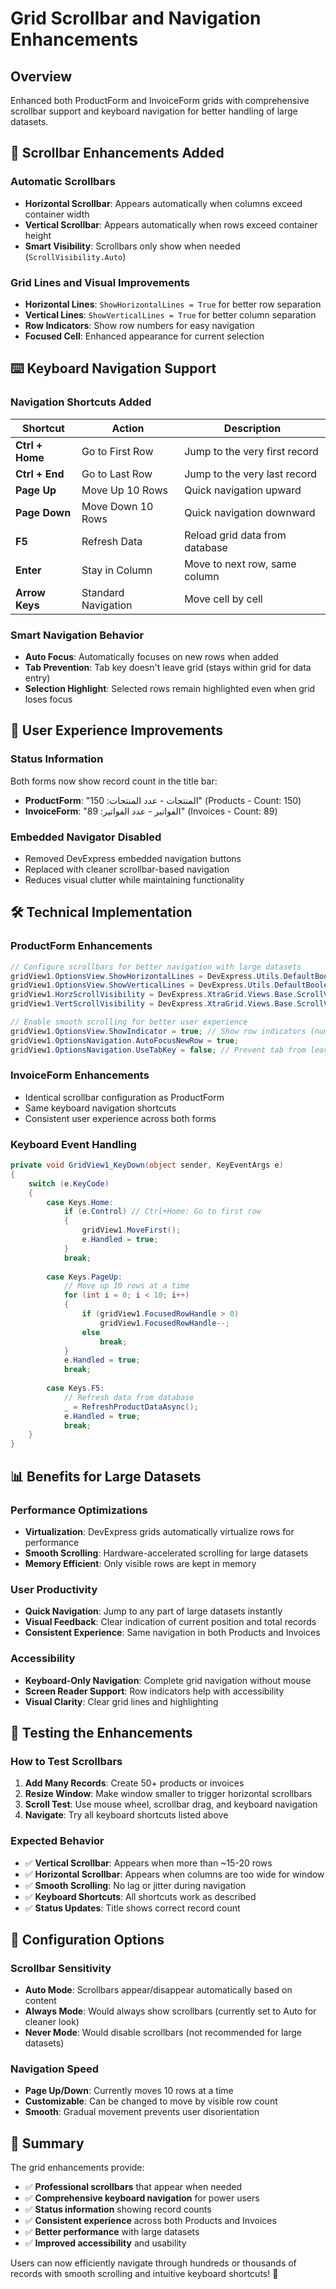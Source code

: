 # Grid Scrollbar and Navigation Enhancements

## Overview
Enhanced both ProductForm and InvoiceForm grids with comprehensive scrollbar support and keyboard navigation for better handling of large datasets.

## 🔄 **Scrollbar Enhancements Added**

### **Automatic Scrollbars**
- **Horizontal Scrollbar**: Appears automatically when columns exceed container width
- **Vertical Scrollbar**: Appears automatically when rows exceed container height
- **Smart Visibility**: Scrollbars only show when needed (`ScrollVisibility.Auto`)

### **Grid Lines and Visual Improvements**
- **Horizontal Lines**: `ShowHorizontalLines = True` for better row separation
- **Vertical Lines**: `ShowVerticalLines = True` for better column separation
- **Row Indicators**: Show row numbers for easy navigation
- **Focused Cell**: Enhanced appearance for current selection

## ⌨️ **Keyboard Navigation Support**

### **Navigation Shortcuts Added**

| **Shortcut** | **Action** | **Description** |
|--------------|------------|-----------------|
| **Ctrl + Home** | Go to First Row | Jump to the very first record |
| **Ctrl + End** | Go to Last Row | Jump to the very last record |
| **Page Up** | Move Up 10 Rows | Quick navigation upward |
| **Page Down** | Move Down 10 Rows | Quick navigation downward |
| **F5** | Refresh Data | Reload grid data from database |
| **Enter** | Stay in Column | Move to next row, same column |
| **Arrow Keys** | Standard Navigation | Move cell by cell |

### **Smart Navigation Behavior**
- **Auto Focus**: Automatically focuses on new rows when added
- **Tab Prevention**: Tab key doesn't leave grid (stays within grid for data entry)
- **Selection Highlight**: Selected rows remain highlighted even when grid loses focus

## 🎯 **User Experience Improvements**

### **Status Information**
Both forms now show record count in the title bar:
- **ProductForm**: "المنتجات - عدد المنتجات: 150" (Products - Count: 150)
- **InvoiceForm**: "الفواتير - عدد الفواتير: 89" (Invoices - Count: 89)

### **Embedded Navigator Disabled**
- Removed DevExpress embedded navigation buttons
- Replaced with cleaner scrollbar-based navigation
- Reduces visual clutter while maintaining functionality

## 🛠️ **Technical Implementation**

### **ProductForm Enhancements**
```csharp
// Configure scrollbars for better navigation with large datasets
gridView1.OptionsView.ShowHorizontalLines = DevExpress.Utils.DefaultBoolean.True;
gridView1.OptionsView.ShowVerticalLines = DevExpress.Utils.DefaultBoolean.True;
gridView1.HorzScrollVisibility = DevExpress.XtraGrid.Views.Base.ScrollVisibility.Auto;
gridView1.VertScrollVisibility = DevExpress.XtraGrid.Views.Base.ScrollVisibility.Auto;

// Enable smooth scrolling for better user experience
gridView1.OptionsView.ShowIndicator = true; // Show row indicators (numbers)
gridView1.OptionsNavigation.AutoFocusNewRow = true;
gridView1.OptionsNavigation.UseTabKey = false; // Prevent tab from leaving grid
```

### **InvoiceForm Enhancements**
- Identical scrollbar configuration as ProductForm
- Same keyboard navigation shortcuts
- Consistent user experience across both forms

### **Keyboard Event Handling**
```csharp
private void GridView1_KeyDown(object sender, KeyEventArgs e)
{
    switch (e.KeyCode)
    {
        case Keys.Home:
            if (e.Control) // Ctrl+Home: Go to first row
            {
                gridView1.MoveFirst();
                e.Handled = true;
            }
            break;
        
        case Keys.PageUp:
            // Move up 10 rows at a time
            for (int i = 0; i < 10; i++)
            {
                if (gridView1.FocusedRowHandle > 0)
                    gridView1.FocusedRowHandle--;
                else
                    break;
            }
            e.Handled = true;
            break;
        
        case Keys.F5:
            // Refresh data from database
            _ = RefreshProductDataAsync();
            e.Handled = true;
            break;
    }
}
```

## 📊 **Benefits for Large Datasets**

### **Performance Optimizations**
- **Virtualization**: DevExpress grids automatically virtualize rows for performance
- **Smooth Scrolling**: Hardware-accelerated scrolling for large datasets
- **Memory Efficient**: Only visible rows are kept in memory

### **User Productivity**
- **Quick Navigation**: Jump to any part of large datasets instantly
- **Visual Feedback**: Clear indication of current position and total records
- **Consistent Experience**: Same navigation in both Products and Invoices

### **Accessibility**
- **Keyboard-Only Navigation**: Complete grid navigation without mouse
- **Screen Reader Support**: Row indicators help with accessibility
- **Visual Clarity**: Clear grid lines and highlighting

## 🧪 **Testing the Enhancements**

### **How to Test Scrollbars**
1. **Add Many Records**: Create 50+ products or invoices
2. **Resize Window**: Make window smaller to trigger horizontal scrollbars
3. **Scroll Test**: Use mouse wheel, scrollbar drag, and keyboard navigation
4. **Navigate**: Try all keyboard shortcuts listed above

### **Expected Behavior**
- ✅ **Vertical Scrollbar**: Appears when more than ~15-20 rows
- ✅ **Horizontal Scrollbar**: Appears when columns are too wide for window
- ✅ **Smooth Scrolling**: No lag or jitter during navigation
- ✅ **Keyboard Shortcuts**: All shortcuts work as described
- ✅ **Status Updates**: Title shows correct record count

## 🔧 **Configuration Options**

### **Scrollbar Sensitivity**
- **Auto Mode**: Scrollbars appear/disappear automatically based on content
- **Always Mode**: Would always show scrollbars (currently set to Auto for cleaner look)
- **Never Mode**: Would disable scrollbars (not recommended for large datasets)

### **Navigation Speed**
- **Page Up/Down**: Currently moves 10 rows at a time
- **Customizable**: Can be changed to move by visible row count
- **Smooth**: Gradual movement prevents user disorientation

## 📝 **Summary**

The grid enhancements provide:
- ✅ **Professional scrollbars** that appear when needed
- ✅ **Comprehensive keyboard navigation** for power users
- ✅ **Status information** showing record counts
- ✅ **Consistent experience** across both Products and Invoices
- ✅ **Better performance** with large datasets
- ✅ **Improved accessibility** and usability

Users can now efficiently navigate through hundreds or thousands of records with smooth scrolling and intuitive keyboard shortcuts! 🚀
